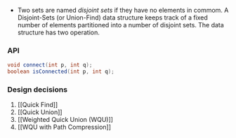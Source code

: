 - Two sets are named *disjoint sets* if they have no elements in commom. A Disjoint-Sets (or Union-Find) data structure keeps track of a fixed number of elements partitioned into a number of disjoint sets. The data structure has two operation.
### API
```java
void connect(int p, int q);
boolean isConnected(int p, int q);
```

### Design decisions
1. [[Quick Find]]
2. [[Quick Union]]
3. [[Weighted Quick Union (WQU)]]
4. [[WQU with Path Compression]]